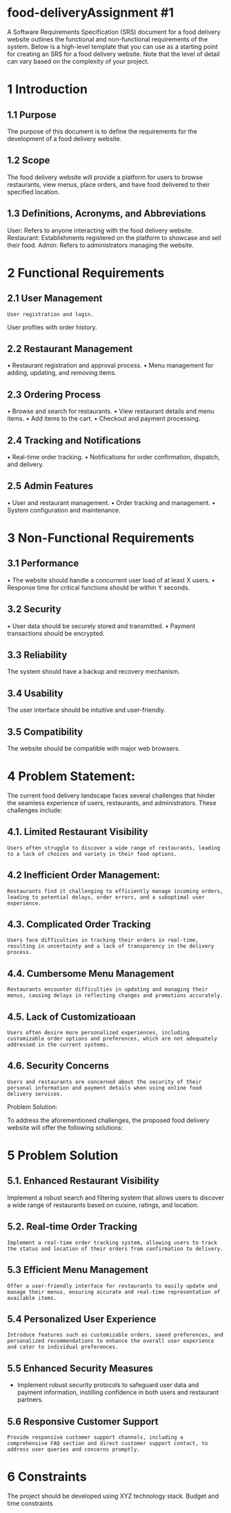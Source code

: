 # food-deliveryAssignment #1



A Software Requirements Specification (SRS) document for a food delivery website outlines the functional and non-functional requirements of the system. Below is a high-level template that you can use as a starting point for creating an SRS for a food delivery website. Note that the level of detail can vary based on the complexity of your project.

# 1 Introduction
## 1.1 Purpose	
The purpose of this document is to define the requirements for the development of a food delivery website.

## 1.2 Scope
The food delivery website will provide a platform for users to browse restaurants, view menus, place orders, and have food delivered to their specified location.

## 1.3 Definitions, Acronyms, and Abbreviations
User: Refers to anyone interacting with the food delivery website.
Restaurant:  Establishments registered on the platform to showcase and sell their food.
Admin: Refers to administrators managing the website.


# 2 Functional Requirements

## 2.1 User Management
    User registration and login.
  User profiles with order history.

## 2.2 Restaurant Management
•	Restaurant registration and approval process.
•	Menu management for adding, updating, and removing items.

## 2.3 Ordering Process
•	Browse and search for restaurants.
•	View restaurant details and menu items.
•	Add items to the cart.
•	Checkout and payment processing.

 ## 2.4 Tracking and Notifications
•	Real-time order tracking.
•	Notifications for order confirmation, dispatch, and delivery.

## 2.5   Admin Features
•	User and restaurant management.
•	Order tracking and management.
•	System configuration and maintenance.

# 3	 Non-Functional Requirements
## 3.1 Performance
•	The website should handle a concurrent user load of at least X users.
•	Response time for critical functions should be within Y seconds.

## 3.2 Security
•	User data should be securely stored and transmitted.
•	Payment transactions should be encrypted.

## 3.3 Reliability
The system should have a backup and recovery mechanism.

## 3.4 Usability
The user interface should be intuitive and user-friendly.

## 3.5 Compatibility
The website should be compatible with major web browsers.


# 4 Problem Statement:

The current food delivery landscape faces several challenges that hinder the seamless experience of users, restaurants, and administrators. These challenges include:

## 4.1. Limited Restaurant Visibility
    Users often struggle to discover a wide range of restaurants, leading to a lack of choices and variety in their food options.

## 4.2 Inefficient Order Management:
    Restaurants find it challenging to efficiently manage incoming orders, leading to potential delays, order errors, and a suboptimal user experience.

## 4.3. Complicated Order Tracking
    Users face difficulties in tracking their orders in real-time, resulting in uncertainty and a lack of transparency in the delivery process.

## 4.4. Cumbersome Menu Management
    Restaurants encounter difficulties in updating and managing their menus, causing delays in reflecting changes and promotions accurately.

## 4.5. Lack of Customizatioaan
    Users often desire more personalized experiences, including customizable order options and preferences, which are not adequately addressed in the current systems.

## 4.6. Security Concerns
    Users and restaurants are concerned about the security of their personal information and payment details when using online food delivery services.
Problem Solution:

To address the aforementioned challenges, the proposed food delivery website will offer the following solutions:
 
# 5 Problem Solution 

## 5.1. Enhanced Restaurant Visibility
   Implement a robust search and filtering system that allows users to discover a wide range of restaurants based on cuisine, ratings, and location.

## 5.2. Real-time Order Tracking
    Implement a real-time order tracking system, allowing users to track the status and location of their orders from confirmation to delivery.

## 5.3 Efficient Menu Management
    Offer a user-friendly interface for restaurants to easily update and manage their menus, ensuring accurate and real-time representation of available items.

## 5.4  Personalized User Experience
    Introduce features such as customizable orders, saved preferences, and personalized recommendations to enhance the overall user experience and cater to individual preferences.

## 5.5  Enhanced Security Measures
   - Implement robust security protocols to safeguard user data and payment information, instilling confidence in both users and restaurant partners.

## 5.6 Responsive Customer Support
    Provide responsive customer support channels, including a comprehensive FAQ section and direct customer support contact, to address user queries and concerns promptly.




# 6  Constraints
The project should be developed using XYZ technology stack.
Budget and time constraints


